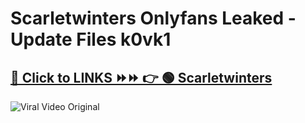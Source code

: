 
 # Scarletwinters Onlyfans Leaked - Update Files k0vk1

## <h2><a href="https://clipsfans.com/Scarletwinters&ref=git">🔗 Click to LINKS ⏩⏩ 👉 🟢 Scarletwinters </a></h2>

<a href="https://clipsfans.com/Scarletwinters&ref=git" rel="nofollow" data-target="animated-image.originalLink"><img src="https://i.ibb.co.com/xMMVF88/686577567.gif" alt="Viral Video Original" style="max-width: 100%; display: inline-block;" data-target="animated-image.originalImage"></a>

